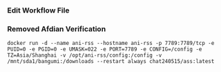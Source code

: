 ### Edit Workflow File

### Removed Afdian Verification

```
docker run -d --name ani-rss --hostname ani-rss -p 7789:7789/tcp -e PUID=0 -e PGID=0 -e UMASK=022 -e PORT=7789 -e CONFIG=/config -e TZ=Asia/Shanghai -v /opt/ani-rss/config:/config -v /mnt/sda1/bangumi:/downloads --restart always chat240515/ass:latest
